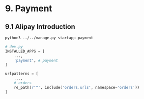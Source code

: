 # 9. Payment
## 9.1 Alipay Introduction
```bash
python3 ../../manage.py startapp payment
```
```python
# dev.py
INSTALLED_APPS = [
    ...,
    'payment', # payment
]
```
```python
urlpatterns = [
    ...,
    # orders
    re_path(r'^', include('orders.urls', namespace='orders'))
]
```
